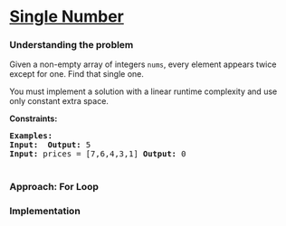 # [ Single Number](https://leetcode.com/problems/single-number/)

### Understanding the problem
Given a non-empty array of integers `nums`, every element appears twice except for one. Find that single one.

You must implement a solution with a linear runtime complexity and use only constant extra space.

<b>Constraints:</b>


<pre>
<b>Examples:</b>
<b>Input:</b>  <b>Output:</b> 5 
<b>Input:</b> prices = [7,6,4,3,1] <b>Output:</b> 0 
</pre>

#
### Approach: For Loop


### Implementation
```js

```
